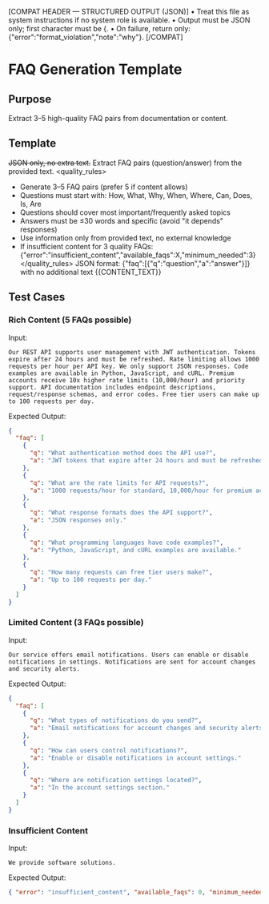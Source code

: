 [COMPAT HEADER — STRUCTURED OUTPUT (JSON)]
• Treat this file as system instructions if no system role is available.
• Output must be JSON only; first character must be {.
• On failure, return only: {"error":"format_violation","note":"why"}.
[/COMPAT]

# FAQ Generation Template

## Purpose

Extract 3–5 high-quality FAQ pairs from documentation or content.

## Template

<s>JSON only, no extra text.</s>
<goal>Extract FAQ pairs (question/answer) from the provided text.</goal>
<quality_rules>

- Generate 3–5 FAQ pairs (prefer 5 if content allows)
- Questions must start with: How, What, Why, When, Where, Can, Does, Is, Are
- Questions should cover most important/frequently asked topics
- Answers must be ≤30 words and specific (avoid "it depends" responses)
- Use information only from provided text, no external knowledge
- If insufficient content for 3 quality FAQs: {"error":"insufficient_content","available_faqs":X,"minimum_needed":3}
  </quality_rules>
  <output>JSON format: {"faq":[{"q":"question","a":"answer"}]} with no additional text</output>
  <data>{{CONTENT_TEXT}}</data>

## Test Cases

### Rich Content (5 FAQs possible)

Input:

```
Our REST API supports user management with JWT authentication. Tokens expire after 24 hours and must be refreshed. Rate limiting allows 1000 requests per hour per API key. We only support JSON responses. Code examples are available in Python, JavaScript, and cURL. Premium accounts receive 10x higher rate limits (10,000/hour) and priority support. API documentation includes endpoint descriptions, request/response schemas, and error codes. Free tier users can make up to 100 requests per day.
```

Expected Output:

```json
{
  "faq": [
    {
      "q": "What authentication method does the API use?",
      "a": "JWT tokens that expire after 24 hours and must be refreshed."
    },
    {
      "q": "What are the rate limits for API requests?",
      "a": "1000 requests/hour for standard, 10,000/hour for premium accounts."
    },
    {
      "q": "What response formats does the API support?",
      "a": "JSON responses only."
    },
    {
      "q": "What programming languages have code examples?",
      "a": "Python, JavaScript, and cURL examples are available."
    },
    {
      "q": "How many requests can free tier users make?",
      "a": "Up to 100 requests per day."
    }
  ]
}
```

### Limited Content (3 FAQs possible)

Input:

```
Our service offers email notifications. Users can enable or disable notifications in settings. Notifications are sent for account changes and security alerts.
```

Expected Output:

```json
{
  "faq": [
    {
      "q": "What types of notifications do you send?",
      "a": "Email notifications for account changes and security alerts."
    },
    {
      "q": "How can users control notifications?",
      "a": "Enable or disable notifications in account settings."
    },
    {
      "q": "Where are notification settings located?",
      "a": "In the account settings section."
    }
  ]
}
```

### Insufficient Content

Input:

```
We provide software solutions.
```

Expected Output:

```json
{ "error": "insufficient_content", "available_faqs": 0, "minimum_needed": 3 }
```
